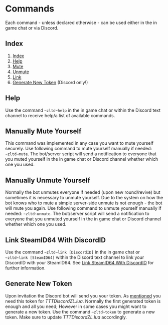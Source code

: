 # Commands
Each command - unless declared otherwise - can be used either in the in game chat or via Discord.

## Index
1. [Index](##index)
2. [Help](##help)
3. [Mute](##manually-mute-yourself)
4. [Unmute](##manually-unmute-yourself)
5. [Link](##link-steamid64-with-discordid)
6. [Generate New Token](##generate-new-token) (Discord only!)

## Help
Use the command `~zltd~help` in the in game chat or within the Discord text channel to receive help/a list of available commands.

## Manually Mute Yourself
This command was implemented in any case you want to mute yourself securely.
Use following command to mute yourself manually if needed: `~zltd~mute`.
The bot/server script will send a notification to everyone that you muted yourself in the in game chat or Discord channel whether which one you used.

## Manually Unmute Yourself
Normally the bot unmutes everyone if needed (upon new round/revive) but sometimes it is necessary to unmute yourself.
Due to the system on how the bot knows who to mute a simple server-side unmute is not enough - the bot will mute you again.
Use following command to unmute yourself manually if needed: `~zltd~unmute`.
The bot/server script will send a notification to everyone that you unmuted yourself in the in game chat or Discord channel whether which one you used.

## Link SteamID64 With DiscordID
Use the command `~zltd~link [DiscordID]` in the in game chat or `~zltd~link [SteamID64]` within the Discord text channel to link your DiscordID with your SteamID64.
See [Link SteamID64 With DiscordID](idlink.md) for further information.

## Generate New Token
Upon invitation the Discord bot will send you your token.
As [mentioned](README.md#install-garrys-mod-server-script) you need this token for _TTTDiscordZL.lua_.
Normally the first generated token is enough and all you need; However in some cases you might want to generate a new token.
Use the command `~zltd~token` to generate a new token.
Make sure to update _TTTDiscordZL.lua_ accordingly.
